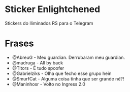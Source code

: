 # Sticker Enlightchened
Stickers do Iliminados RS para o Telegram

# Frases
- @AbreuG - Meu guardian. Derrubaram meu guardian.
- @madruga - All by back
- @Titors - É tudo spoofer
- @Gabrielziks - Olha que fecho esse grupo hein
- @SmurfCat - Alguma coisa tinha que ser grande né?!
- @Maninhosr - Volto no Ingress 2.0
